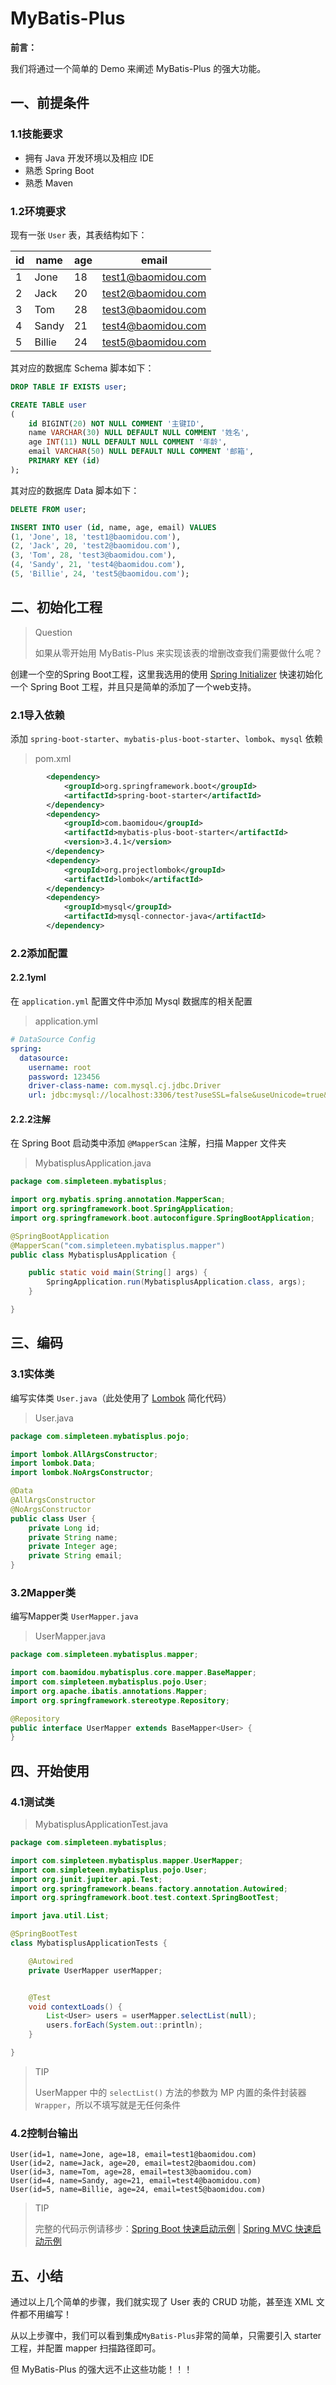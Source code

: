 # MyBatis-Plus

**前言：**

我们将通过一个简单的 Demo 来阐述 MyBatis-Plus 的强大功能。

## 一、前提条件

### 1.1技能要求

- 拥有 Java 开发环境以及相应 IDE
- 熟悉 Spring Boot
- 熟悉 Maven

### 1.2环境要求

现有一张 `User` 表，其表结构如下：

| id   | name   | age  | email              |
| ---- | ------ | ---- | ------------------ |
| 1    | Jone   | 18   | test1@baomidou.com |
| 2    | Jack   | 20   | test2@baomidou.com |
| 3    | Tom    | 28   | test3@baomidou.com |
| 4    | Sandy  | 21   | test4@baomidou.com |
| 5    | Billie | 24   | test5@baomidou.com |

其对应的数据库 Schema 脚本如下：

```sql
DROP TABLE IF EXISTS user;

CREATE TABLE user
(
	id BIGINT(20) NOT NULL COMMENT '主键ID',
	name VARCHAR(30) NULL DEFAULT NULL COMMENT '姓名',
	age INT(11) NULL DEFAULT NULL COMMENT '年龄',
	email VARCHAR(50) NULL DEFAULT NULL COMMENT '邮箱',
	PRIMARY KEY (id)
);
```

其对应的数据库 Data 脚本如下：

```sql
DELETE FROM user;

INSERT INTO user (id, name, age, email) VALUES
(1, 'Jone', 18, 'test1@baomidou.com'),
(2, 'Jack', 20, 'test2@baomidou.com'),
(3, 'Tom', 28, 'test3@baomidou.com'),
(4, 'Sandy', 21, 'test4@baomidou.com'),
(5, 'Billie', 24, 'test5@baomidou.com');
```

## 二、初始化工程

>Question
>
>如果从零开始用 MyBatis-Plus 来实现该表的增删改查我们需要做什么呢？

创建一个空的Spring Boot工程，这里我选用的使用 [Spring Initializer](https://start.spring.io/) 快速初始化一个 Spring Boot 工程，并且只是简单的添加了一个web支持。

### 2.1导入依赖

添加 `spring-boot-starter`、`mybatis-plus-boot-starter`、`lombok`、`mysql` 依赖

> pom.xml

~~~xml
        <dependency>
            <groupId>org.springframework.boot</groupId>
            <artifactId>spring-boot-starter</artifactId>
        </dependency>
        <dependency>
            <groupId>com.baomidou</groupId>
            <artifactId>mybatis-plus-boot-starter</artifactId>
            <version>3.4.1</version>
        </dependency>
        <dependency>
            <groupId>org.projectlombok</groupId>
            <artifactId>lombok</artifactId>
        </dependency>
        <dependency>
            <groupId>mysql</groupId>
            <artifactId>mysql-connector-java</artifactId>
        </dependency>
~~~

### 2.2添加配置

#### 2.2.1yml

在 `application.yml` 配置文件中添加 Mysql 数据库的相关配置

> application.yml

~~~yml
# DataSource Config
spring:
  datasource:
    username: root
    password: 123456
    driver-class-name: com.mysql.cj.jdbc.Driver
    url: jdbc:mysql://localhost:3306/test?useSSL=false&useUnicode=true&characterEncoding=utf-8&serverTimezone=UTC
~~~

#### 2.2.2注解

在 Spring Boot 启动类中添加 `@MapperScan` 注解，扫描 Mapper 文件夹

>MybatisplusApplication.java

~~~java
package com.simpleteen.mybatisplus;

import org.mybatis.spring.annotation.MapperScan;
import org.springframework.boot.SpringApplication;
import org.springframework.boot.autoconfigure.SpringBootApplication;

@SpringBootApplication
@MapperScan("com.simpleteen.mybatisplus.mapper")
public class MybatisplusApplication {

    public static void main(String[] args) {
        SpringApplication.run(MybatisplusApplication.class, args);
    }

}
~~~

## 三、编码

### 3.1实体类

编写实体类 `User.java`（此处使用了 [Lombok](https://www.projectlombok.org/) 简化代码）

> User.java

~~~java
package com.simpleteen.mybatisplus.pojo;

import lombok.AllArgsConstructor;
import lombok.Data;
import lombok.NoArgsConstructor;

@Data
@AllArgsConstructor
@NoArgsConstructor
public class User {
    private Long id;
    private String name;
    private Integer age;
    private String email;
}
~~~

### 3.2Mapper类

编写Mapper类 `UserMapper.java`

> UserMapper.java

~~~java
package com.simpleteen.mybatisplus.mapper;

import com.baomidou.mybatisplus.core.mapper.BaseMapper;
import com.simpleteen.mybatisplus.pojo.User;
import org.apache.ibatis.annotations.Mapper;
import org.springframework.stereotype.Repository;

@Repository
public interface UserMapper extends BaseMapper<User> {
}
~~~

## 四、开始使用

### 4.1测试类

> MybatisplusApplicationTest.java

~~~java
package com.simpleteen.mybatisplus;

import com.simpleteen.mybatisplus.mapper.UserMapper;
import com.simpleteen.mybatisplus.pojo.User;
import org.junit.jupiter.api.Test;
import org.springframework.beans.factory.annotation.Autowired;
import org.springframework.boot.test.context.SpringBootTest;

import java.util.List;

@SpringBootTest
class MybatisplusApplicationTests {

    @Autowired
    private UserMapper userMapper;


    @Test
    void contextLoads() {
        List<User> users = userMapper.selectList(null);
        users.forEach(System.out::println);
    }

}
~~~

>TIP
>
>UserMapper 中的 `selectList()` 方法的参数为 MP 内置的条件封装器 `Wrapper`，所以不填写就是无任何条件

### 4.2控制台输出

```text
User(id=1, name=Jone, age=18, email=test1@baomidou.com)
User(id=2, name=Jack, age=20, email=test2@baomidou.com)
User(id=3, name=Tom, age=28, email=test3@baomidou.com)
User(id=4, name=Sandy, age=21, email=test4@baomidou.com)
User(id=5, name=Billie, age=24, email=test5@baomidou.com)
```

>TIP
>
>完整的代码示例请移步：[Spring Boot 快速启动示例](https://github.com/baomidou/mybatis-plus-samples/tree/master/mybatis-plus-sample-quickstart) | [Spring MVC 快速启动示例](https://github.com/baomidou/mybatis-plus-samples/tree/master/mybatis-plus-sample-quickstart-springmvc)

## 五、小结

通过以上几个简单的步骤，我们就实现了 User 表的 CRUD 功能，甚至连 XML 文件都不用编写！

从以上步骤中，我们可以看到集成`MyBatis-Plus`非常的简单，只需要引入 starter 工程，并配置 mapper 扫描路径即可。

但 MyBatis-Plus 的强大远不止这些功能！！！